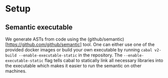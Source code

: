 Setup
=====

Semantic executable
-------------------

We generate ASTs from code using the (github/semantic)[https://github.com/github/semantic] tool.
One can either use one of the provided docker images or build your own executable by running `cabal v2-build --enable-executable-static` in the repository.
The `--enable-executable-static` flag tells cabal to statically link all necessary libraries into the executable which makes it easier to run the semantic on other machines.
 